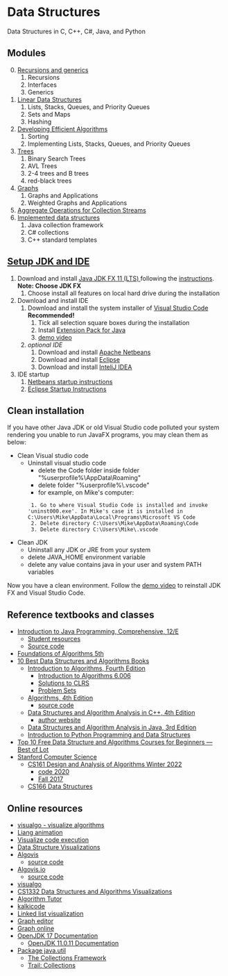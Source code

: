 # Data Structures
Data Structures in C, C++, C#, Java, and Python 

## Modules
0. [Recursions and generics](./mod0/README.md)
   1. Recursions
   2. Interfaces
   3. Generics
1. [Linear Data Structures](./mod1/README.md)
   1. Lists, Stacks, Queues, and Priority Queues
   2. Sets and Maps
   3. Hashing
2. [Developing Efficient Algorithms](./mod2/README.md)
   1. Sorting
   2. Implementing Lists, Stacks, Queues, and Priority Queues
3. [Trees](./mod3/README.md)
   1. Binary Search Trees
   2. AVL Trees
   3. 2-4 trees and B trees
   4. red-black trees
4.  [Graphs](./mod4/README.md)
    1.  Graphs and Applications
    2.  Weighted Graphs and Applications
5.  [Aggregate Operations for Collection Streams](./mod5/README.md)
6.  [Implemented data structures](./mod6/README.md)
    1.  Java collection framework
    2.  C# collections
    3.  C++ standard templates



## [Setup JDK and IDE](https://media.pearsoncmg.com/ph/esm/ecs_liang_ijp_12/cw/#software)
1. Download and install [Java JDK FX 11 (LTS) ](https://www.azul.com/downloads/?version=java-11-lts&os=windows&architecture=x86-64-bit&package=jdk) following the [instructions](https://docs.azul.com/core/zulu-openjdk/install/windows). **Note: Choose JDK FX**
   1. Choose install all features on local hard drive during the installation
2. Download and install IDE
   1. Download and install the system installer of [Visual Studio Code](https://code.visualstudio.com/) **Recommended!**
      1. Tick all selection square boxes during the installation
      2. Install [Extension Pack for Java](https://marketplace.visualstudio.com/items?itemName=vscjava.vscode-java-pack)
      3. [demo video](https://youtu.be/oWIGI9AUYqU)
   2. _optional IDE_
      1. Download and install [Apache Netbeans](https://netbeans.apache.org/)
      2. Download and install [Eclipse](https://www.eclipse.org/downloads/)
      3. Download and install [InteliJ IDEA](https://www.jetbrains.com/idea/)
3. IDE startup
   1. [Netbeans startup instructions](https://media.pearsoncmg.com/ph/esm/ecs_liang_ijp_11/cw/content/supplements/Supplement2dNetBeansStartup.pdf)
   2. [Eclipse Startup Instructions](https://media.pearsoncmg.com/ph/esm/ecs_liang_ijp_11/cw/content/supplements/Supplement2fEclipseStartup.pdf)


## Clean installation
If you have other Java JDK or old Visual Studio code polluted your system rendering you unable to run JavaFX programs, you may clean them as below:

- Clean Visual studio code
  - Uninstall visual studio code
    - delete the Code folder inside folder "%userprofile%\AppData\Roaming"
    - delete folder "%userprofile%\\.vscode"
    - for example, on Mike's computer:
    ```
     1. Go to where Visual Studio Code is installed and invoke 'uninst000.exe'. In Mike's case it is installed in C:\Users\Mike\AppData\Local\Programs\Microsoft VS Code
     2. Delete directory C:\Users\Mike\AppData\Roaming\Code
     3. Delete directory C:\Users\Mike\.vscode
    ```
- Clean JDK
  - Uninstall any JDK or JRE from your system
   - delete JAVA_HOME environment variable
   - delete any value contains java in your user and system PATH variables

Now you have a clean environment. Follow the [demo video](https://youtu.be/oWIGI9AUYqU) to reinstall JDK FX and Visual Studio Code.

## Reference textbooks and classes
* [Introduction to Java Programming, Comprehensive, 12/E](https://media.pearsoncmg.com/bc/abp/cs-resources/products/product.html#product,isbn=0136519350)
  * [Student resources](https://media.pearsoncmg.com/ph/esm/ecs_liang_ijp_12/cw/)
  * [Source code](https://media.pearsoncmg.com/ph/esm/ecs_liang_ijp_12/cw/content/source-code.php)
* [Foundations of Algorithms 5th](https://www.jblearning.com/catalog/productdetails/9781284049190)
* [10 Best Data Structures and Algorithms Books](https://www.interviewbit.com/blog/data-structures-and-algorithms-books/)
  * [Introduction to Algorithms, Fourth Edition](https://mitpress.mit.edu/books/introduction-algorithms-fourth-edition)
    * [Introduction to Algorithms 6.006](https://github.com/MahmoudAbdelazim/MIT-Algorithms-6.006)
    * [Solutions to CLRS](https://github.com/gzc/CLRS)
    * [Problem Sets](https://github.com/avhn/MIT6006)
  * [Algorithms, 4th Edition](https://algs4.cs.princeton.edu/home/)
    * [source code](https://github.com/kevin-wayne/algs4)
  * [Data Structures and Algorithm Analysis in C++, 4th Edition](https://www.pearson.com/us/higher-education/program/Weiss-Data-Structures-and-Algorithm-Analysis-in-C-4th-Edition/PGM148299.html)
    * [author website](http://users.cs.fiu.edu/~weiss/)
  * [Data Structures and Algorithm Analysis in Java, 3rd Edition](https://www.pearson.com/us/higher-education/program/Weiss-Data-Structures-and-Algorithm-Analysis-in-Java-3rd-Edition/PGM324443.html)
  * [Introduction to Python Programming and Data Structures](https://www.pearson.com/us/higher-education/program/Liang-Revel-for-Introduction-to-Python-Programming-and-Data-Structures-Access-Card/PGM2473207.html)
* [Top 10 Free Data Structure and Algorithms Courses for Beginners — Best of Lot](https://medium.com/javarevisited/top-10-free-data-structure-and-algorithms-courses-for-beginners-best-of-lot-ad807cc55f7a)
* [Stanford Computer Science](https://www.classcentral.com/list/stanford-pgqmp1a2b89)
  * [CS161 Design and Analysis of Algorithms Winter 2022](https://stanford-cs161.github.io/winter2022/schedule/)
    * [code 2020](https://github.com/suhassrivats/Stanford-Data-Structures-and-Algorithms)
    * [Fall 2017](http://web.stanford.edu/class/archive/cs/cs161/cs161.1182/index.html)
  * [CS166 Data Structures](http://web.stanford.edu/class/cs166/)


## Online resources
* [visualgo - visualize algorithms](https://visualgo.net/)
* [Liang animation](https://liveexample.pearsoncmg.com/liang/animation/animation.html)
* [Visualize code execution](https://pythontutor.com/)
* [Data Structure Visualizations](https://www.cs.usfca.edu/~galles/visualization/Algorithms.html)
* [Algovis](https://chiranjeevikarthik.me/Algovis/)
  * [source code](https://github.com/karthikchiru12/Algovis)
* [Algovis.io](https://tobinatore.github.io/algovis/index.html)
  * [source code](https://github.com/hotshot07/algovis)
* [visualgo](https://visualgo.net/en)
* [CS1332 Data Structures and Algorithms Visualizations](https://csvistool.com/)
* [Algorithm Tutor](https://algorithmtutor.com/)
* [kalkicode](https://kalkicode.com/)
* [Linked list visualization](https://antoniosarosi.github.io/Linked-List-Visualization/)
* [Graph editor](https://csacademy.com/app/graph_editor/)
* [Graph online](https://graphonline.ru/en/)
* [OpenJDK 17 Documentation](https://devdocs.io/openjdk~17/)
  * [OpenJDK 11.0.11 Documentation](https://devdocs.io/openjdk~11/)
* [Package java.util](https://devdocs.io/openjdk~17/java.base/java/util/package-summary)
  * [The Collections Framework](https://docs.oracle.com/en/java/javase/17/docs/api/java.base/java/util/doc-files/coll-index.html)
  * [Trail: Collections](https://docs.oracle.com/javase/tutorial/collections/index.html)

